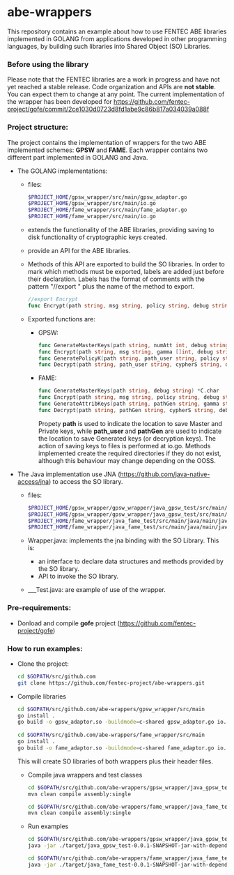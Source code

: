 # abe-wrappers 

This repository contains an example about how to use FENTEC ABE libraries implemented in GOLANG from applications developed in other programming languages, by building such libraries into Shared Object (SO) Libraries.
 


### Before using the library
Please note that the FENTEC libraries are a work in progress and have not yet
reached a stable release. Code organization and APIs are **not stable**.
You can expect them to change at any point.
The current implementation of the wrapper has been developed for https://github.com/fentec-project/gofe/commit/2ce1030d0723d8fd1abe9c86b817a034039a088f

### Project structure:

The project contains the implementation of wrappers for the two ABE implemented schemes: **GPSW** and **FAME**. Each wrapper contains two different part implemented in GOLANG and Java.

* The GOLANG implementations:
    * files:
        ````bash
	    $PROJECT_HOME/gpsw_wrapper/src/main/gpsw_adaptor.go
	    $PROJECT_HOME/gpsw_wrapper/src/main/io.go
        $PROJECT_HOME/fame_wrapper/src/main/fame_adaptor.go
	    $PROJECT_HOME/fame_wrapper/src/main/io.go
        ````
    * extends the functionality of the ABE libraries, providing saving to disk functionality of cryptographic keys created.
	* provide an API for the ABE libraries.
	* Methods of this API are exported to build the SO libraries. In order to mark which methods must be exported, labels are added just before their declaration. Labels has the format of comments with the pattern "//export " plus the name of the method to export.

        ````go
        //export Encrypt
        func Encrypt(path string, msg string, policy string, debug string) *C.char {
        ````

	* Exported functions are:

		* GPSW:
			````go
			func GenerateMasterKeys(path string, numAtt int, debug string) *C.char
			func Encrypt(path string, msg string, gamma []int, debug string) *C.char
			func GeneratePolicyK(path string, path_user string, policy string, debug string) *C.char
			func Decrypt(path string, path_user string, cypherS string, debug string) *C.char
			````
		
		* FAME:
		    ````go
			func GenerateMasterKeys(path string, debug string) *C.char
			func Encrypt(path string, msg string, policy string, debug string) *C.char
			func GenerateAttribKeys(path string, pathGen string, gamma string, debug string) *C.char
			func Decrypt(path string, pathGen string, cypherS string, debug string) *C.char
		    ````
		
            Propety **path** is used to indicate the location to save Master and Private keys, while **path_user** and **pathGen** are used to indicate the location to save Generated keys (or decryption keys).
            The action of saving keys to files is performed at io.go. Methods implemented create the required directories if they do not exist, although this behaviour may change depending on the OOSS.


* The Java implementation use JNA (https://github.com/java-native-access/jna) to access the SO library.
    * files:
        ````bash
        $PROJECT_HOME/gpsw_wrapper/gpsw_wrapper/java_gpsw_test/src/main/java/gpsw/GpswTest1.java
        $PROJECT_HOME/gpsw_wrapper/gpsw_wrapper/java_gpsw_test/src/main/java/gpsw/Wrapper.java
        $PROJECT_HOME/fame_wrapper/java_fame_test/src/main/java/main/java/fame/FameTest.java
        $PROJECT_HOME/fame_wrapper/java_fame_test/src/main/java/main/java/fame/Wrapper.java
        ````
	    
    * Wrapper.java: implements the jna binding with the SO Library. This is:
        * an interface to declare data structures and methods provided by the SO library.
	    * API to invoke the SO library.
	* ___Test.java: are example of use of the wrapper.
	 

### Pre-requirements: 

* Donload and compile **gofe** project (https://github.com/fentec-project/gofe)


### How to run examples:

* Clone the project:  
	````bash
	cd $GOPATH/src/github.com
	git clone https://github.com/fentec-project/abe-wrappers.git
	````
		
* Compile libraries
	````bash
	cd $GOPATH/src/github.com/abe-wrappers/gpsw_wrapper/src/main
	go install .
	go build -o gpsw_adaptor.so -buildmode=c-shared gpsw_adaptor.go io.go
		
	cd $GOPATH/src/github.com/abe-wrappers/fame_wrapper/src/main
	go install .
	go build -o fame_adaptor.so -buildmode=c-shared fame_adaptor.go io.go
	````
	This will create SO libraries of both wrappers plus their header files.
		
	* Compile java wrappers and test classes
		````bash
		cd $GOPATH/src/github.com/abe-wrappers/gpsw_wrapper/java_gpsw_test
		mvn clean compile assembly:single
		
		cd $GOPATH/src/github.com/abe-wrappers/fame_wrapper/java_fame_test
		mvn clean compile assembly:single
		````
		
	* Run examples
		````bash
		cd $GOPATH/src/github.com/abe-wrappers/gpsw_wrapper/java_gpsw_test
		java -jar ./target/java_gpsw_test-0.0.1-SNAPSHOT-jar-with-dependencies.jar [message to encrypt]
		
		cd $GOPATH/src/github.com/abe-wrappers/fame_wrapper/java_fame_test_test
		java -jar ./target/java_fame_test-0.0.1-SNAPSHOT-jar-with-dependencies.jar [message to encrypt]


